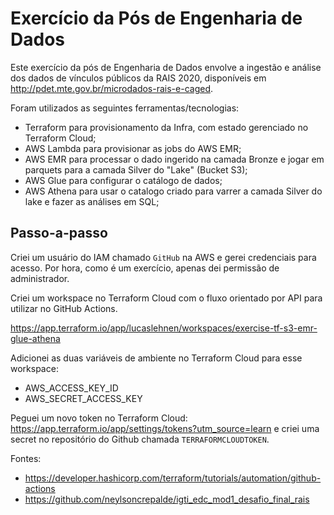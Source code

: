 # Exercício da Pós de Engenharia de Dados

Este exercício da pós de Engenharia de Dados envolve a ingestão e análise dos dados de vínculos públicos da RAIS 2020, disponíveis em http://pdet.mte.gov.br/microdados-rais-e-caged.

Foram utilizados as seguintes ferramentas/tecnologias:

- Terraform para provisionamento da Infra, com estado gerenciado no Terraform Cloud;
- AWS Lambda para provisionar as jobs do AWS EMR;
- AWS EMR para processar o dado ingerido na camada Bronze e jogar em parquets para a camada Silver do "Lake" (Bucket S3);
- AWS Glue para configurar o catálogo de dados;
- AWS Athena para usar o catalogo criado para varrer a camada Silver do lake e fazer as análises em SQL;

## Passo-a-passo

Criei um usuário do IAM chamado `GitHub` na AWS e gerei credenciais para acesso. Por hora, como é um exercício, apenas dei permissão de administrador.

Criei um workspace no Terraform Cloud com o fluxo orientado por API para utilizar no GitHub Actions.

https://app.terraform.io/app/lucaslehnen/workspaces/exercise-tf-s3-emr-glue-athena

Adicionei as duas variáveis de ambiente no Terraform Cloud para esse workspace:
- AWS_ACCESS_KEY_ID
- AWS_SECRET_ACCESS_KEY

Peguei um novo token no Terraform Cloud: https://app.terraform.io/app/settings/tokens?utm_source=learn e criei uma secret no repositório do Github chamada `TERRAFORMCLOUDTOKEN`.



Fontes:

- https://developer.hashicorp.com/terraform/tutorials/automation/github-actions
- https://github.com/neylsoncrepalde/igti_edc_mod1_desafio_final_rais

